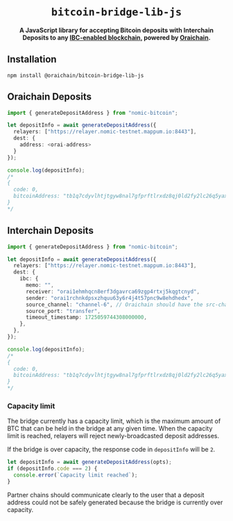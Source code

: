 <div align="center">
  
  <h1><code>bitcoin-bridge-lib-js</code></h1>

<strong>A JavaScript library for accepting Bitcoin deposits with Interchain Deposits to any <a
  href="https://www.ibcprotocol.dev">IBC-enabled blockchain,</a> powered by <a
  href="https://orai.io">Oraichain</a>.</strong>

</div>

## Installation

```
npm install @oraichain/bitcoin-bridge-lib-js
```

## Oraichain Deposits

```typescript
import { generateDepositAddress } from "nomic-bitcoin";

let depositInfo = await generateDepositAddress({
  relayers: ["https://relayer.nomic-testnet.mappum.io:8443"],
  dest: {
    address: <orai-address>
  }
});

console.log(depositInfo);
/*
{
  code: 0,
  bitcoinAddress: "tb1q7cdyvlhtjtgyw8nal7gfprftlrxdz8qj0ld2fy2lc26q5yaxtm9sun4n24",
}
*/
```

## Interchain Deposits

```typescript
import { generateDepositAddress } from "nomic-bitcoin";

let depositInfo = await generateDepositAddress({
  relayers: ["https://relayer.nomic-testnet.mappum.io:8443"],
  dest: {
    ibc: {
      memo: "",
      receiver: "orai1ehmhqcn8erf3dgavrca69zgp4rtxj5kqgtcnyd",
      sender: "orai1rchnkdpsxzhquu63y6r4j4t57pnc9w8ehdhedx",
      source_channel: "channel-6", // Oraichain should have the src-channel to the destination chain
      source_port: "transfer",
      timeout_timestamp: 1725059744308000000,
    },
  },
});

console.log(depositInfo);
/*
{
  code: 0,
  bitcoinAddress: "tb1q7cdyvlhtjtgyw8nal7gfprftlrxdz8qj0ld2fy2lc26q5yaxtm9sun4n24",
}
*/
```

### Capacity limit

The bridge currently has a capacity limit, which is the maximum amount of BTC that can be held in the bridge at any given time. When the capacity limit is reached, relayers will reject newly-broadcasted deposit addresses.

If the bridge is over capacity, the response code in `depositInfo` will be `2`.

```typescript
let depositInfo = await generateDepositAddress(opts);
if (depositInfo.code === 2) {
  console.error(`Capacity limit reached`);
}
```

Partner chains should communicate clearly to the user that a deposit address could not be safely generated because the bridge is currently over capacity.
